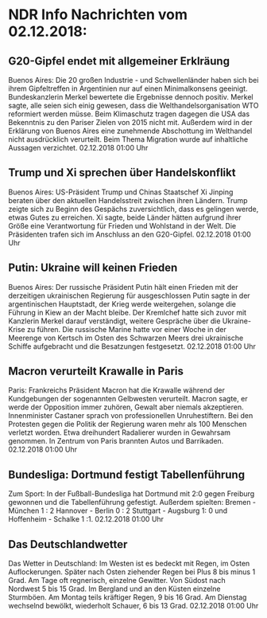# NDR Info Nachrichten vom 02.12.2018:


## G20-Gipfel endet mit allgemeiner Erklräung
Buenos Aires: Die 20 großen Industrie - und Schwellenländer haben sich bei ihrem Gipfeltreffen in Argentinien nur auf einen Minimalkonsens geeinigt. Bundeskanzlerin Merkel bewertete die Ergebnisse dennoch positiv. Merkel sagte, alle seien sich einig gewesen, dass die Welthandelsorganisation WTO reformiert werden müsse. Beim Klimaschutz tragen dagegen die USA das Bekenntnis zu den Pariser Zielen von 2015 nicht mit. Außerdem wird in der Erklärung von Buenos Aires eine zunehmende Abschottung im Welthandel nicht ausdrücklich verurteilt. Beim Thema Migration wurde auf inhaltliche Aussagen verzichtet. 02.12.2018 01:00 Uhr 

## Trump und Xi sprechen über Handelskonflikt
Buenos Aires: 			US-Präsident Trump und Chinas Staatschef Xi Jinping beraten über den aktuellen Handelsstreit zwischen ihren Ländern. Trump zeigte sich zu Beginn des Gespächs zuversichtlich, dass es gelingen werde, etwas Gutes zu erreichen. Xi sagte, beide Länder hätten aufgrund ihrer Größe eine Verantwortung für Frieden und Wohlstand in der Welt. Die Präsidenten trafen sich im Anschluss an den G20-Gipfel. 02.12.2018 01:00 Uhr 

## Putin: Ukraine will keinen Frieden
Buenos Aires: Der russische Präsident Putin hält einen Frieden mit der derzeitigen ukrainischen Regierung für ausgeschlossen
Putin sagte in der argentinischen Hauptstadt, der Krieg werde weitergehen, solange die Führung in Kiew an der Macht bleibe. Der Kremlchef hatte sich zuvor mit Kanzlerin Merkel darauf verständigt, weitere Gespräche über die Ukraine-Krise zu führen. Die russische Marine hatte vor einer Woche in der Meerenge von Kertsch im Osten des Schwarzen Meers drei ukrainische Schiffe aufgebracht und die Besatzungen festgesetzt. 02.12.2018 01:00 Uhr 

## Macron verurteilt Krawalle in Paris
Paris: Frankreichs Präsident Macron hat die Krawalle während der Kundgebungen der sogenannten Gelbwesten verurteilt. Macron sagte, er werde der Opposition immer zuhören, Gewalt aber niemals akzeptieren. Innenminister Castaner sprach von professionellen Unruhestiftern. Bei den Protesten gegen die Politik der Regierung waren mehr als 100 Menschen verletzt worden. Etwa dreihundert Radalierer wurden in Gewahrsam genommen. In Zentrum von Paris brannten Autos und Barrikaden. 02.12.2018 01:00 Uhr 

## Bundesliga: Dortmund festigt Tabellenführung
Zum Sport: In der Fußball-Bundesliga hat Dortmund mit 2:0 gegen Freiburg gewonnen und die Tabellenführung gefestigt. Außerdem spielten:
Bremen - München 1 : 2
Hannover - Berlin 0 : 2
Stuttgart - Augsburg 1: 0
und
Hoffenheim - Schalke 1 :1. 02.12.2018 01:00 Uhr 

## Das Deutschlandwetter
Das Wetter in Deutschland: Im Westen ist es bedeckt mit Regen, im Osten Auflockerungen. Später nach Osten ziehender Regen bei Plus 8 bis minus 1 Grad. Am Tage oft regnerisch, einzelne Gewitter. Von Südost nach Nordwest 5 bis 15 Grad. Im Bergland und an den Küsten einzelne Sturmböen. Am Montag teils kräftiger Regen, 9 bis 16 Grad. Am Dienstag wechselnd bewölkt, wiederholt Schauer, 6 bis 13 Grad. 02.12.2018 01:00 Uhr 
